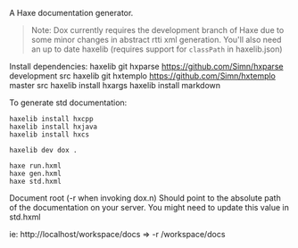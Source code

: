 A Haxe documentation generator.

> Note: Dox currently requires the development branch of Haxe due to some
minor changes in abstract rtti xml generation. You'll also need an up to date
haxelib (requires support for `classPath` in haxelib.json)

Install dependencies:
	haxelib git hxparse https://github.com/Simn/hxparse development src
	haxelib git hxtemplo https://github.com/Simn/hxtemplo master src
	haxelib install hxargs
	haxelib install markdown

To generate std documentation:

	haxelib install hxcpp
	haxelib install hxjava
	haxelib install hxcs

	haxelib dev dox .

	haxe run.hxml
	haxe gen.hxml
	haxe std.hxml

Document root (-r when invoking dox.n) Should point to the absolute path of
the documentation on your server. You might need to update this value in
std.hxml

ie: http://localhost/workspace/docs => -r /workspace/docs
